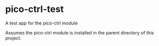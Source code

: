 # pico-ctrl-test


A test app for the pico-ctrl module


Assumes the pico-ctrl module is installed in the parent directory of this project.